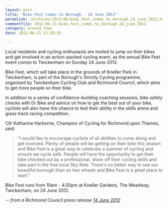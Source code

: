 ```yaml
---
layout: post
title: "Bike Fest Comes to Borough - 24 June 2012"
permalink: /archives/2012/06/bike_fest_comes_to_borough_24_june_2012.html
commentfile: 2012-06-21-bike_fest_comes_to_borough_24_june_2012
category: around_town
date: 2012-06-21 22:29:45

---
```


Local residents and cycling enthusiasts are invited to jump on their bikes and get involved in an action-packed cycling event, as the annual Bike Fest event comes to Twickenham on Sunday 24 June 2012.

Bike Fest, which will take place in the grounds of Kneller Park in Twickenham, is part of the Borough's Strictly Cycling programme, organised by Twickenham Cycling Club and Richmond Council, which aims to get more people on their bike.

In addition to a series of confidence-building coaching sessions, bike safety checks with Dr Bike and advice on how to get the best out of your bike, cyclists will also have the chance to test their ability in the skills arena and grass track racing competition.

Cllr Katharine Harborne, Champion of Cycling for Richmond upon Thames, said:

> "I would like to encourage cyclists of all abilities to come along and get involved. Plenty of people will be getting on their bike this season and Bike Fest is a great way to celebrate a summer of cycling and ensure we cycle safe. People will have the opportunity to get their bike checked out by a professional, show off their cycling skills and take part in the free local Sky Ride. There's no better way to see our beautiful borough than on two wheels and Bike Fest is a great place to start."

Bike Fest runs from 10am - 4.00pm at Kneller Gardens, The Meadway, Twickenham, on 24 June 2012.

<cite>-- from a Richmond Council press release [14 June 2012](http://www.richmond.gov.uk/home/council_government_and_democracy/council/civic-offices/departments/communications/press_office/press_releases/june_2012_press_releases/bike_fest_comes_to_borough.htm</cite>)
